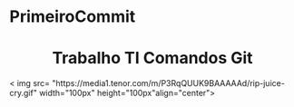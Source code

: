 # PrimeiroCommit
<h1 align="center"> Trabalho TI Comandos Git</h1>
< img src= "https://media1.tenor.com/m/P3RqQUUK9BAAAAAd/rip-juice-cry.gif" width="100px" height="100px"align="center">

